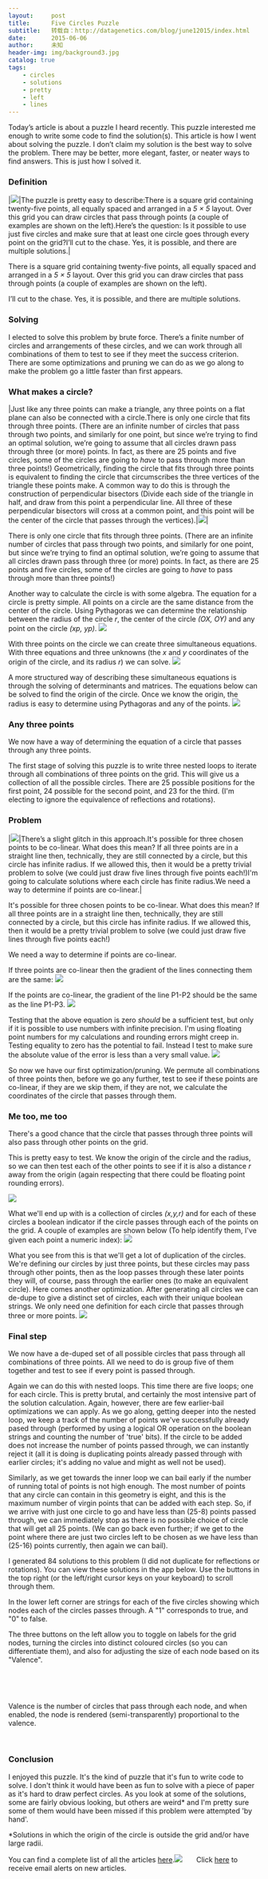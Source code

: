 ```yaml
---
layout:     post
title:      Five Circles Puzzle
subtitle:   转载自：http://datagenetics.com/blog/june12015/index.html
date:       2015-06-06
author:     未知
header-img: img/background3.jpg
catalog: true
tags:
    - circles
    - solutions
    - pretty
    - left
    - lines
---
```


Today’s article is about a puzzle I heard recently. This puzzle interested me enough to write some code to find the solution(s). This article is how I went about solving the puzzle. I don’t claim my solution is the best way to solve the problem. There may be better, more elegant, faster, or neater ways to find answers. This is just how I solved it.

### Definition
|![](http://datagenetics.com/blog/june12015/c1.png)|The puzzle is pretty easy to describe:There is a square grid containing twenty-five points, all equally spaced and arranged in a *5 × 5* layout. Over this grid you can draw circles that pass through points (a couple of examples are shown on the left).Here’s the question: Is it possible to use just five circles and make sure that at least one circle goes through every point on the grid?I’ll cut to the chase. Yes, it is possible, and there are multiple solutions.|

There is a square grid containing twenty-five points, all equally spaced and arranged in a *5 × 5* layout. Over this grid you can draw circles that pass through points (a couple of examples are shown on the left).

I’ll cut to the chase. Yes, it is possible, and there are multiple solutions.

### Solving

I elected to solve this problem by brute force. There’s a finite number of circles and arrangements of these circles, and we can work through all combinations of them to test to see if they meet the success criterion. There are some optimizations and pruning we can do as we go along to make the problem go a little faster than first appears.

### What makes a circle?
|Just like any three points can make a triangle, any three points on a flat plane can also be connected with a circle.There is only one circle that fits through three points. (There are an infinite number of circles that pass through two points, and similarly for one point, but since we’re trying to find an optimal solution, we’re going to assume that all circles drawn pass through three (or more) points. In fact, as there are 25 points and five circles, some of the circles are going to *have* to pass through more than three points!) Geometrically, finding the circle that fits through three points is equivalent to finding the circle that circumscribes the three vertices of the triangle these points make. A common way to do this is through the construction of perpendicular bisectors (Divide each side of the triangle in half, and draw from this point a perpendicular line. All three of these perpendicular bisectors will cross at a common point, and this point will be the center of the circle that passes through the vertices).|![](http://datagenetics.com/blog/june12015/circle.png)|

There is only one circle that fits through three points. (There are an infinite number of circles that pass through two points, and similarly for one point, but since we’re trying to find an optimal solution, we’re going to assume that all circles drawn pass through three (or more) points. In fact, as there are 25 points and five circles, some of the circles are going to *have* to pass through more than three points!) 

Another way to calculate the circle is with some algebra. The equation for a circle is pretty simple. All points on a circle are the same distance from the center of the circle. Using Pythagoras we can determine the relationship between the radius of the circle *r*, the center of the circle *(OX, OY)* and any point on the circle *(xp, yp)*.
![](http://datagenetics.com/blog/june12015/eq2.png)


With three points on the circle we can create three simultaneous equations. With three equations and three unknowns (the *x* and *y* coordinates of the origin of the circle, and its radius *r*) we can solve.
![](http://datagenetics.com/blog/june12015/eq3.png)


A more structured way of describing these simultaneous equations is through the solving of determinants and matrices. The equations below can be solved to find the origin of the circle. Once we know the origin, the radius is easy to determine using Pythagoras and any of the points.
![](http://datagenetics.com/blog/june12015/eq4.png)


### Any three points

We now have a way of determining the equation of a circle that passes through any three points.

The first stage of solving this puzzle is to write three nested loops to iterate through all combinations of three points on the grid. This will give us a collection of all the possible circles. There are 25 possible positions for the first point, 24 possible for the second point, and 23 for the third. (I'm electing to ignore the equivalence of reflections and rotations).

### Problem
|![](http://datagenetics.com/blog/june12015/line.png)|There’s a slight glitch in this approach.It's possible for three chosen points to be co-linear. What does this mean? If all three points are in a straight line then, technically, they are still connected by a circle, but this circle has infinite radius. If we allowed this, then it would be a pretty trivial problem to solve (we could just draw five lines through five points each!)I'm going to calculate solutions where each circle has finite radius.We need a way to determine if points are co-linear.|

It's possible for three chosen points to be co-linear. What does this mean? If all three points are in a straight line then, technically, they are still connected by a circle, but this circle has infinite radius. If we allowed this, then it would be a pretty trivial problem to solve (we could just draw five lines through five points each!)

We need a way to determine if points are co-linear.

If three points are co-linear then the gradient of the lines connecting them are the same:
![](http://datagenetics.com/blog/june12015/colinear.png)


If the points are co-linear, the gradient of the line P1-P2 should be the same as the line P1-P3.
![](http://datagenetics.com/blog/june12015/eq0.png)


Testing that the above equation is zero *should* be a sufficient test, but only if it is possible to use numbers with infinite precision. I'm using floating point numbers for my calculations and rounding errors might creep in. Testing equality to zero has the potential to fail. Instead I test to make sure the absolute value of the error is less than a very small value.
![](http://datagenetics.com/blog/june12015/eq1.png)


So now we have our first optimization/pruning. We permute all combinations of three points then, before we go any further, test to see if these points are co-linear, if they are we skip them, if they are not, we calculate the coordinates of the circle that passes through them.

### Me too, me too

There's a good chance that the circle that passes through three points will also pass through other points on the grid.

This is pretty easy to test. We know the origin of the circle and the radius, so we can then test each of the other points to see if it is also a distance *r* away from the origin (again respecting that there could be floating point rounding errors).

![](http://datagenetics.com/blog/june12015/test4.png)


What we'll end up with is a collection of circles *(x,y,r)* and for each of these circles a boolean indicator if the circle passes through each of the points on the grid. A couple of examples are shown below (To help identify them, I've given each point a numeric index):
![](http://datagenetics.com/blog/june12015/bool.png)


What you see from this is that we'll get a lot of duplication of the circles. We're defining our circles by just three points, but these circles may pass through other points, then as the loop passes through these later points they will, of course, pass through the earlier ones (to make an equivalent circle). Here comes another optimization. After generating all circles we can de-dupe to give a distinct set of circles, each with their unique boolean strings. We only need one definition for each circle that passes through three or more points.
![](http://datagenetics.com/blog/june12015/bool2.png)


### Final step

We now have a de-duped set of all possible circles that pass through all combinations of three points. All we need to do is group five of them together and test to see if every point is passed through.

Again we can do this with nested loops. This time there are five loops; one for each circle. This is pretty brutal, and certainly the most intensive part of the solution calculation. Again, however, there are few earlier-bail optimizations we can apply. As we go along, getting deeper into the nested loop, we keep a track of the number of points we've successfully already pased through (performed by using a logical OR operation on the boolean strings and counting the number of 'true' bits). If the circle to be added does not increase the number of points passed through, we can instantly reject it (all it is doing is duplicating points already passed through with earlier circles; it's adding no value and might as well not be used).

Similarly, as we get towards the inner loop we can bail early if the number of running total of points is not high enough. The most number of points that any circle can contain in this geometry is eight, and this is the maximum number of virgin points that can be added with each step. So, if we arrive with just one circle to go and have less than (25-8) points passed through, we can immediately stop as there is no possible choice of circle that will get all 25 points. (We can go back even further; if we get to the point where there are just two circles left to be chosen as we have less than (25-16) points currently, then again we can bail). 

I generated 84 solutions to this problem (I did not duplicate for reflections or rotations). You can view these solutions in the app below. Use the buttons in the top right (or the left/right cursor keys on your keyboard) to scroll through them.

In the lower left corner are strings for each of the five circles showing which nodes each of the circles passes through. A "1" corresponds to true, and "0" to false.

The three buttons on the left allow you to toggle on labels for the grid nodes, turning the circles into distinct coloured circles (so you can differentiate them), and also for adjusting the size of each node based on its "Valence".

 

 

Valence is the number of circles that pass through each node, and when enabled, the node is rendered (semi-transparently) proportional to the valence.

 

### Conclusion

I enjoyed this puzzle. It's the kind of puzzle that it's fun to write code to solve. I don't think it would have been as fun to solve with a piece of paper as it's hard to draw perfect circles. As you look at some of the solutions, some are fairly obvious looking, but others are weird* and I'm pretty sure some of them would have been missed if this problem were attempted 'by hand'.

*Solutions in which the origin of the circle is outside the grid and/or have large radii.

You can find a complete list of all the articles [here](/blog.html).![](http://datagenetics.com/images/n.gif)
      Click [here](http://datagenetics.com/newsletter/subscribe.html) to receive email alerts on new articles.
